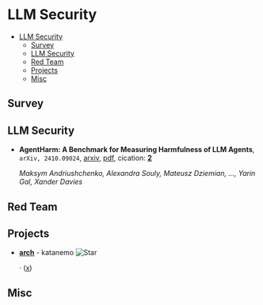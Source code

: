 # LLM Security

- [LLM Security](#llm-security) 
  - [Survey](#survey)
  - [LLM Security](#llm-security)
  - [Red Team](#red-team)
  - [Projects](#projects)
  - [Misc](#misc)


## Survey


## LLM Security

- **AgentHarm: A Benchmark for Measuring Harmfulness of LLM Agents**, `arXiv, 2410.09024`, [arxiv](http://arxiv.org/abs/2410.09024v2), [pdf](http://arxiv.org/pdf/2410.09024v2.pdf), cication: [**2**](https://scholar.google.com/scholar?cites=2401564792328774425&as_sdt=2005&sciodt=0,5&hl=en&oe=ASCII) 

	 *Maksym Andriushchenko, Alexandra Souly, Mateusz Dziemian, ..., Yarin Gal, Xander Davies*

## Red Team


## Projects

- [**arch**](https://github.com/katanemo/arch) - katanemo ![Star](https://img.shields.io/github/stars/katanemo/arch.svg?style=social&label=Star) 

	 · ([x](https://x.com/salman_paracha/status/1848374304196719047))

## Misc